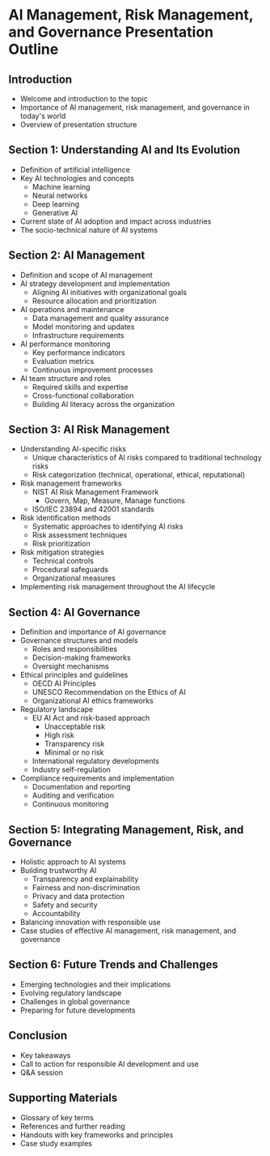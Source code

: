 # AI Management, Risk Management, and Governance Presentation Outline

## Introduction
- Welcome and introduction to the topic
- Importance of AI management, risk management, and governance in today's world
- Overview of presentation structure

## Section 1: Understanding AI and Its Evolution
- Definition of artificial intelligence
- Key AI technologies and concepts
  - Machine learning
  - Neural networks
  - Deep learning
  - Generative AI
- Current state of AI adoption and impact across industries
- The socio-technical nature of AI systems

## Section 2: AI Management
- Definition and scope of AI management
- AI strategy development and implementation
  - Aligning AI initiatives with organizational goals
  - Resource allocation and prioritization
- AI operations and maintenance
  - Data management and quality assurance
  - Model monitoring and updates
  - Infrastructure requirements
- AI performance monitoring
  - Key performance indicators
  - Evaluation metrics
  - Continuous improvement processes
- AI team structure and roles
  - Required skills and expertise
  - Cross-functional collaboration
  - Building AI literacy across the organization

## Section 3: AI Risk Management
- Understanding AI-specific risks
  - Unique characteristics of AI risks compared to traditional technology risks
  - Risk categorization (technical, operational, ethical, reputational)
- Risk management frameworks
  - NIST AI Risk Management Framework
    - Govern, Map, Measure, Manage functions
  - ISO/IEC 23894 and 42001 standards
- Risk identification methods
  - Systematic approaches to identifying AI risks
  - Risk assessment techniques
  - Risk prioritization
- Risk mitigation strategies
  - Technical controls
  - Procedural safeguards
  - Organizational measures
- Implementing risk management throughout the AI lifecycle

## Section 4: AI Governance
- Definition and importance of AI governance
- Governance structures and models
  - Roles and responsibilities
  - Decision-making frameworks
  - Oversight mechanisms
- Ethical principles and guidelines
  - OECD AI Principles
  - UNESCO Recommendation on the Ethics of AI
  - Organizational AI ethics frameworks
- Regulatory landscape
  - EU AI Act and risk-based approach
    - Unacceptable risk
    - High risk
    - Transparency risk
    - Minimal or no risk
  - International regulatory developments
  - Industry self-regulation
- Compliance requirements and implementation
  - Documentation and reporting
  - Auditing and verification
  - Continuous monitoring

## Section 5: Integrating Management, Risk, and Governance
- Holistic approach to AI systems
- Building trustworthy AI
  - Transparency and explainability
  - Fairness and non-discrimination
  - Privacy and data protection
  - Safety and security
  - Accountability
- Balancing innovation with responsible use
- Case studies of effective AI management, risk management, and governance

## Section 6: Future Trends and Challenges
- Emerging technologies and their implications
- Evolving regulatory landscape
- Challenges in global governance
- Preparing for future developments

## Conclusion
- Key takeaways
- Call to action for responsible AI development and use
- Q&A session

## Supporting Materials
- Glossary of key terms
- References and further reading
- Handouts with key frameworks and principles
- Case study examples
